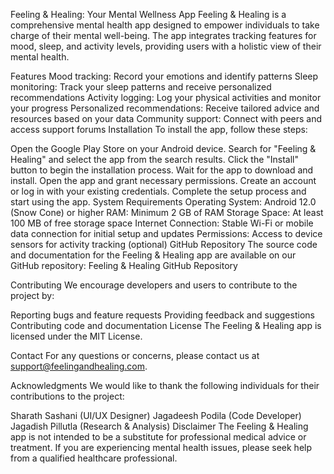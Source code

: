 Feeling & Healing: Your Mental Wellness App
Feeling & Healing is a comprehensive mental health app designed to empower individuals to take charge of their mental well-being. The app integrates tracking features for mood, sleep, and activity levels, providing users with a holistic view of their mental health.

Features
Mood tracking: Record your emotions and identify patterns
Sleep monitoring: Track your sleep patterns and receive personalized recommendations
Activity logging: Log your physical activities and monitor your progress
Personalized recommendations: Receive tailored advice and resources based on your data
Community support: Connect with peers and access support forums
Installation
To install the app, follow these steps:

Open the Google Play Store on your Android device.
Search for "Feeling & Healing" and select the app from the search results.
Click the "Install" button to begin the installation process.
Wait for the app to download and install.
Open the app and grant necessary permissions.
Create an account or log in with your existing credentials.
Complete the setup process and start using the app.
System Requirements
Operating System: Android 12.0 (Snow Cone) or higher
RAM: Minimum 2 GB of RAM
Storage Space: At least 100 MB of free storage space
Internet Connection: Stable Wi-Fi or mobile data connection for initial setup and updates
Permissions: Access to device sensors for activity tracking (optional)
GitHub Repository
The source code and documentation for the Feeling & Healing app are available on our GitHub repository: Feeling & Healing GitHub Repository

Contributing
We encourage developers and users to contribute to the project by:

Reporting bugs and feature requests
Providing feedback and suggestions
Contributing code and documentation
License
The Feeling & Healing app is licensed under the MIT License.

Contact
For any questions or concerns, please contact us at support@feelingandhealing.com.

Acknowledgments
We would like to thank the following individuals for their contributions to the project:

Sharath Sashani (UI/UX Designer)
Jagadeesh Podila (Code Developer)
Jagadish Pillutla (Research & Analysis)
Disclaimer
The Feeling & Healing app is not intended to be a substitute for professional medical advice or treatment. If you are experiencing mental health issues, please seek help from a qualified healthcare professional.
